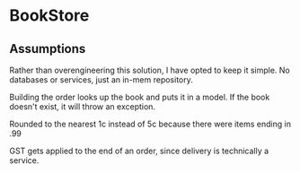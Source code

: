 # BookStore

## Assumptions
Rather than overengineering this solution, I have opted to keep it simple. No databases or services, just an in-mem repository.

Building the order looks up the book and puts it in a model. If the book doesn't exist, it will throw an exception.

Rounded to the nearest 1c instead of 5c because there were items ending in .99

GST gets applied to the end of an order, since delivery is technically a service.
